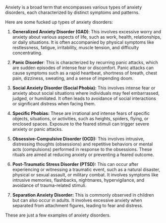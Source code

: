 Anxiety is a broad term that encompasses various types of anxiety disorders, each characterized by distinct symptoms and patterns. 

Here are some fucked up types of anxiety disorders:

1. **Generalized Anxiety Disorder (GAD)**: This involves excessive worry and anxiety about various aspects of life, such as work, health, relationships, or daily situations. It is often accompanied by physical symptoms like restlessness, fatigue, irritability, muscle tension, and difficulty concentrating.
    
2. **Panic Disorder**: This is characterized by recurring panic attacks, which are sudden episodes of intense fear or discomfort. Panic attacks can cause symptoms such as a rapid heartbeat, shortness of breath, chest pain, dizziness, sweating, and a sense of impending doom.
    
3. **Social Anxiety Disorder (Social Phobia):** This involves intense fear or anxiety about social situations where individuals may feel embarrassed, judged, or humiliated. It often leads to avoidance of social interactions or significant distress when facing them.
    
4. **Specific Phobias:** These are irrational and intense fears of specific objects, situations, or activities, such as heights, spiders, flying, or enclosed spaces. Exposure to the feared stimuli can trigger severe anxiety or panic attacks.
    
5. **Obsessive-Compulsive Disorder (OCD):** This involves intrusive, distressing thoughts (obsessions) and repetitive behaviors or mental acts (compulsions) performed in response to the obsessions. These rituals are aimed at reducing anxiety or preventing a feared outcome.
    
6. **Post-Traumatic Stress Disorder (PTSD):** This can occur after experiencing or witnessing a traumatic event, such as a natural disaster, physical or sexual assault, or military combat. It involves symptoms like intrusive memories, flashbacks, nightmares, hypervigilance, and avoidance of trauma-related stimuli.
    
7. **Separation Anxiety Disorder:** This is commonly observed in children but can also occur in adults. It involves excessive anxiety when separated from attachment figures, leading to fear and distress.
    

These are just a few examples of anxiety disorders.